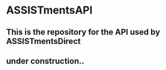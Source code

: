 # ASSISTmentsAPI
## This is the repository for the API used by ASSISTmentsDirect
## under construction..